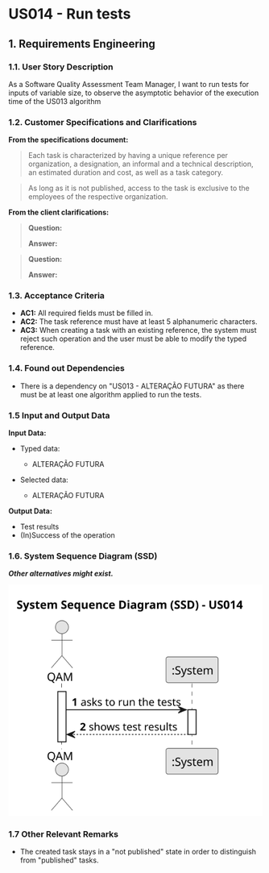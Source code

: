 # US014 - Run tests 


## 1. Requirements Engineering

### 1.1. User Story Description

As a Software Quality Assessment Team Manager, I want to run tests for inputs of variable size, to
observe the asymptotic behavior of the execution time of the US013
algorithm

### 1.2. Customer Specifications and Clarifications 

**From the specifications document:**

>	Each task is characterized by having a unique reference per organization, a designation, an informal and a technical description, an estimated duration and cost, as well as a task category. 

>	As long as it is not published, access to the task is exclusive to the employees of the respective organization. 

**From the client clarifications:**

> **Question:** 
>
> **Answer:** 

> **Question:** 
>
> **Answer:** 

### 1.3. Acceptance Criteria

* **AC1:** All required fields must be filled in.
* **AC2:** The task reference must have at least 5 alphanumeric characters.
* **AC3:** When creating a task with an existing reference, the system must reject such operation and the user must be able to modify the typed reference.

### 1.4. Found out Dependencies

* There is a dependency on "US013 - ALTERAÇÃO FUTURA" as there must be at least one algorithm applied to run the tests.

### 1.5 Input and Output Data

**Input Data:**

* Typed data:
    * ALTERAÇÃO FUTURA
	
* Selected data:
    * ALTERAÇÃO FUTURA

**Output Data:**

* Test results
* (In)Success of the operation

### 1.6. System Sequence Diagram (SSD)

**_Other alternatives might exist._**

![System Sequence Diagram - Alternative One](svg/us014-system-sequence-diagram-alternative-one.svg)


### 1.7 Other Relevant Remarks

* The created task stays in a "not published" state in order to distinguish from "published" tasks.